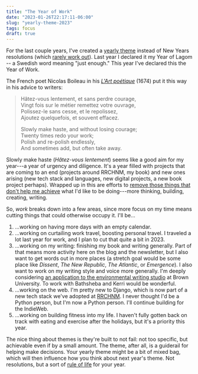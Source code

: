 ```yaml
---
title: "The Year of Work"
date: "2023-01-26T22:17:11-06:00"
slug: "yearly-theme-2023"
tags: focus
draft: true
---
```


For the last couple years, I've created a [yearly theme](https://www.themesystem.com) instead of New Years resolutions (which [rarely work out](https://www.youtube.com/watch?v=NVGuFdX5guE&embeds_euri=https%3A%2F%2Fwww.themesystem.com%2F&embeds_origin=https%3A%2F%2Fwww.themesystem.com&feature=emb_imp_woyt)). Last year I declared it my Year of Lagom -- a Swedish word meaning "just enough." This year I've declared this the Year of Work.

The French poet Nicolas Boileau in his _[L'Art poétique](https://www.google.com/books/edition/L_art_poétique_de_Boileau/WoY-AAAAcAAJ?hl=en&gbpv=1&printsec=frontcover)_ (1674) put it this way in his advice to writers: 

> Hâtez-vous lentement, et sans perdre courage,  
> Vingt fois sur le métier remettez votre ouvrage,  
> Polissez-le sans cesse, et le repolissez,  
> Ajoutez quelquefois, et souvent effacez.
> 
> Slowly make haste, and without losing courage;  
> Twenty times redo your work;  
> Polish and re-polish endlessly,  
> And sometimes add, but often take away.

Slowly make haste (*Hâtez-vous lentement*) seems like a good aim for my year---a year of urgency and diligence. It's a year filled with projects that are coming to an end (projects around RRCHNM, my book) and new ones arising (new tech stack and languages, new digital projects, a new book project perhaps). Wrapped up in this are efforts to [remove those things that don't help me achieve](https://social.jasonheppler.org/2022/11/18/embracing-the-limits.html) what I'd like to be doing---more thinking, building, creating, writing.

So, *work* breaks down into a few areas, since more focus on my time means cutting things that could otherwise occupy it. I'll be...

1. ...working on having more days with an empty calendar. 
2. ...working on curtailing work travel, boosting personal travel. I traveled a lot last year for work, and I plan to cut that quite a bit in 2023. 
3. ...working on my writing: finishing my book and writing generally. Part of that means more activity here on the blog and the newsletter, but I also want to get words out in more places (a stretch goal would be some place like *Dissent*, *The New Republic*, *The Atlantic*, or *Emergence*). I also want to work on my writing style and voice more generally. I'm deeply considering [an application to the environmental writing studio](https://sites.brown.edu/tess/) at Brown University. To work with Bathsheba and Kerri would be wonderful.
4. ...working on the web. I'm pretty new to Django, which is now part of a new tech stack we've adopted at [RRCHNM](https://rrchnm.org). I never thought I'd be a Python person, but I'm now a Python person. I'll continue building for the IndieWeb.
5. ...working on building fitness into my life. I haven't fully gotten back on track with eating and exercise after the holidays, but it's a priority this year.

The nice thing about themes is they're built to not fail: not too specific, but achievable even if by a small amount. The theme, after all, is a guiderail for helping make decisions. Your yearly theme might be a bit of mixed bag, which will then influence how you think about next year's theme. Not resolutions, but a sort of [rule of life](https://www.episcopalchurch.org/glossary/rule-of-life/) for your year.
